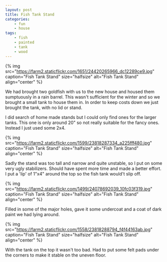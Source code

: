 ```yaml
---
layout: post
title: Fish Tank Stand
categories:
    - fun
    - house
tags:
    - fish
    - painted
    - tank
    - wood
---
```


{% img src="https://farm2.staticflickr.com/1651/24420265966_dc12289ce9.jpg" caption="Fish Tank Stand" size="halfsize" alt="Fish Tank Stand" align="center" %}

We had brought two goldfish with us to the new house and housed them sumptuously in a rain barrel. This wasn't sufficient for the winter and so we brought a small tank to house them in. In order to keep costs down we just brought the tank, with no lid or stand.

I did search of home made stands but I could only find ones for the larger tanks. This one is only around 20" so not really suitable for the fancy ones. Instead I just used some 2x4.

{% img src="https://farm2.staticflickr.com/1599/23818287334_a225fff480.jpg" caption="Fish Tank Stand" size="halfsize" alt="Fish Tank Stand" align="center" %}

Sadly the stand was too tall and narrow and quite unstable, so I put on some very ugly stabilizers. Should have spent more time and made a better effort. I put a 'lip' of 1"x4" around the top so the fish tank would't slip off.

{% img src="https://farm2.staticflickr.com/1499/24078692039_10fc03f319.jpg" caption="Fish Tank Stand" size="halfsize" alt="Fish Tank Stand" align="center" %}

Filled in some of the major holes, gave it some undercoat and a coat of dark paint we had lying around.

{% img src="https://farm2.staticflickr.com/1558/23818288794_f4f44163ab.jpg" caption="Fish Tank Stand" size="halfsize" alt="Fish Tank Stand" align="center" %}

With the tank on the top it wasn't too bad. Had to put some felt pads under the corners to make it stable on the uneven floor.